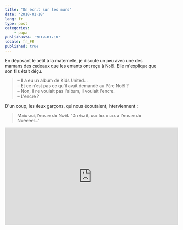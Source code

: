 ```yaml
---
title: "On écrit sur les murs"
date: '2018-01-18'
lang: fr
type: post
categories:
    - papa
publishDate: '2018-01-18'
locale: fr_FR
published: true
---
```


En déposant le petit à la maternelle, je discute un peu avec une des mamans des cadeaux que les enfants ont reçu à Noël. Elle m'explique que son fils était déçu.

<!-- more -->

> – Il a eu un album de Kids United…  
> – Et ce n'est pas ce qu'il avait demandé au Père Noël ?  
> – Non, il ne voulait pas l'album, il voulait l'encre.  
> – L'encre ?  

D'un coup, les deux garçons, qui nous écoutaient, interviennent :

> Mais oui, l'encre de Noël. "On écrit, sur les murs à l'encre de Noëeeel…"

<div class="videoWrapper">
    <iframe width="560" height="315" src="https://www.youtube-nocookie.com/embed/VV5oVYVGfNc?rel=0" frameborder="0" allow="autoplay; encrypted-media" allowfullscreen></iframe>
</div>